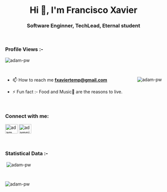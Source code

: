 <h1 align="center">Hi 👋, I'm Francisco Xavier</h1>
<h3 align="center">Software Enginner, TechLead, Eternal student</h3>

<br>

<p align="right"> <h3>Profile Views :-</h3> <img src="https://komarev.com/ghpvc/?username=franciscocxavier&label=Profile%20views&color=0e75b6&style=flat"
    alt="adam-pw" /> 
  </p>

<br>

<p><img align="right" src="https://github.com/Adam-pw/Adam-pw/blob/main/animation_500_kxa883sd.gif" alt="adam-pw" /></p>


- 📫 How to reach me **fxaviertemp@gmail.com**

- ⚡ Fun fact :- Food and Music🎵 are the reasons to live.

<br>

<h3 align="left">Connect with me:</h3>
<p align="left">
  <a href="https://www.linkedin.com/in/francisco-xavier-a13b782bb" target="blank"><img align="center"
      src="https://raw.githubusercontent.com/rahuldkjain/github-profile-readme-generator/master/src/images/icons/Social/linked-in-alt.svg"
      alt="adam pithewan" height="30" width="40" /></a>
  <a href="https://www.hackerrank.com/fxaviertemp" target="blank"><img align="center"
      src="https://raw.githubusercontent.com/rahuldkjain/github-profile-readme-generator/master/src/images/icons/Social/hackerrank.svg"
      alt="adampithewan" height="30" width="40" /></a>

</p>

<br>


<h3>Statistical Data :-</h3>


<p>&nbsp;<img align="center" src="https://github-readme-stats.vercel.app/api?username=franciscocxavier&show_icons=true&locale=en&bg_color=0d1117&text_color=ffffff&repo=convoychat"
    alt="adam-pw" /></p>

<br>

<p><img align="center" src="https://github-readme-streak-stats.herokuapp.com/?user=franciscocxavier&theme=dark&background=0d1117&date_format=M%20j%5B%2C%20Y%5D" alt="adam-pw" /></p>
      
